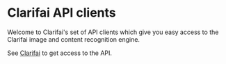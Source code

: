 Clarifai API clients
====================
Welcome to Clarifai's set of API clients which give you easy access to the Clarifai image and
content recognition engine.

See [Clarifai](http://developer.clarifai.com) to get access to the API.
